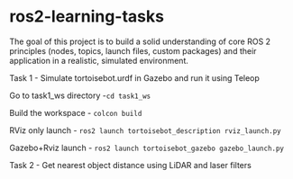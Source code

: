 # ros2-learning-tasks
The goal of this project is to build a solid understanding of core ROS 2 principles (nodes, topics, launch files, custom packages) and their application in a realistic, simulated environment.

Task 1 - Simulate tortoisebot.urdf in Gazebo and run it using Teleop

Go to task1_ws directory -``cd task1_ws``

Build the workspace - ``colcon build``

RViz only launch - ``ros2 launch tortoisebot_description rviz_launch.py ``

Gazebo+Rviz launch - ``ros2 launch tortoisebot_gazebo gazebo_launch.py``


Task 2 - Get nearest object distance using LiDAR and laser filters
